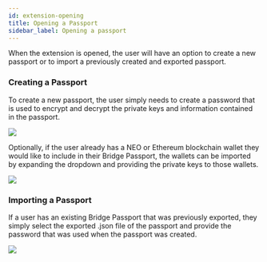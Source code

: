 ```yaml
---
id: extension-opening
title: Opening a Passport
sidebar_label: Opening a passport
---
```


When the extension is opened, the user will have an option to create a new passport or to import a previously created and exported passport.

### Creating a Passport

To create a new passport, the user simply needs to create a password that is used to encrypt and decrypt the private keys and information contained in the passport.

<p><img class='centered' src='/img/extension/passport-create.jpg'></img></p>

Optionally, if the user already has a NEO or Ethereum blockchain wallet they would like to include in their Bridge Passport, the wallets can be imported by expanding the dropdown and providing the private keys to those wallets.

<p><img class='centered' src='/img/extension/passport-create-importwallets.jpg'></img></p>


### Importing a Passport

If a user has an existing Bridge Passport that was previously exported, they simply select the exported .json file of the passport and provide the password that was used when the passport was created.

<p><img class='centered' src='/img/extension/passport-import.jpg'></img></p>
